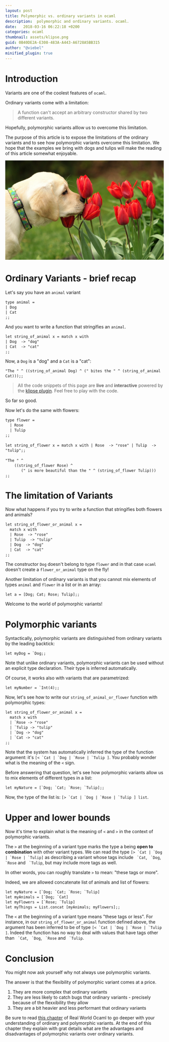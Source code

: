 ```yaml
---
layout: post
title: Polymorphic vs. ordinary variants in ocaml
description:  polymorphic and ordinary variants. ocaml.
date:   2018-03-16 06:22:18 +0200
categories: ocaml
thumbnail: assets/klipse.png
guid: 0B40DE2A-E308-483A-A443-A6728A5BB315
author: "@viebel"
minified_plugin: true
---
```


# Introduction

Variants are one of the coolest features of `ocaml`. 

Ordinary variants come with a limitation:

> A function can't accept an arbitrary constructor shared by two different variants.

Hopefully, polymorphic variants alllow us to overcome this limitation.

The purpose of this article is to expose the limitations of the ordinary variants and to see how polymorphic variants overcome this limitation. We hope that the examples we bring with dogs and tulips will make the reading of this article somewhat enjoyable.

![Einstein](/assets/dog_tulip.jpg)

# Ordinary Variants - brief recap

Let's say you have an `animal` variant

~~~klipse-ocaml-types
type animal = 
| Dog
| Cat
;;
~~~

And you want to write a function that stringifies an `animal`.

~~~klipse-ocaml-types
let string_of_animal x = match x with
| Dog  -> "dog"
| Cat  -> "cat"
;;
~~~

Now, a `Dog` is a "dog" and a `Cat` is a "cat":

~~~klipse-ocaml-types
"The " ^ ((string_of_animal Dog) ^ (" bites the " ^ (string_of_animal Cat)));;
~~~


> All the code snippets of this page are **live** and **interactive** powered by the [klipse plugin](https://github.com/viebel/klipse). Feel free to play with the code.



So far so good.

Now let's do the same with flowers:

~~~klipse-ocaml-types
type flower =
  | Rose
  | Tulip
;;

let string_of_flower x = match x with | Rose  -> "rose" | Tulip  -> "tulip";;

"The " ^
    ((string_of_flower Rose) ^
       (" is more beautiful than the " ^ (string_of_flower Tulip)))
;;
~~~

# The limitation of Variants


Now what happens if you try to write a function that stringifies both flowers and animals?

~~~klipse-ocaml-types
let string_of_flower_or_animal x =
  match x with
  | Rose  -> "rose"
  | Tulip  -> "tulip"
  | Dog  -> "dog"
  | Cat  -> "cat"
;;
~~~

The constructor `Dog` doesn't belong to type `flower` and in that case `ocaml` doesn't create a `flower_or_animal` type on the fly!

Another limitation of ordinary variants is that you cannot mix elements of types `animal` and `flower` in a list or in an array:

~~~klipse-ocaml-types
let a = [Dog; Cat; Rose; Tulip];;
~~~


Welcome to the world of polymorphic variants!

# Polymorphic variants

Syntactically, polymorphic variants are distinguished from ordinary variants by the leading backtick:

~~~klipse-ocaml-types
let myDog = `Dog;;
~~~

Note that unlike ordinary variants, polymorphic variants can be used without an explicit type declaration. 
Their type is inferred automatically. 

Of course, it works also with variants that are parametrized:

~~~klipse-ocaml-types
let myNumber = `Int(4);;
~~~

Now, let's see how to write our `string_of_animal_or_flower` function with polymorphic types:

~~~klipse-ocaml-types
let string_of_flower_or_animal x =
  match x with
  | `Rose -> "rose"
  | `Tulip -> "tulip"
  | `Dog -> "dog"
  | `Cat -> "cat"
;;
~~~

Note that the system has automatically inferred the type of the function argument: it's ``[< `Cat | `Dog | `Rose | `Tulip ]``. You probably wonder what is the meaning of the `<` sign. 

Before answering that question, let's see how polymorphic variants allow us to mix elements of different types in a list:

~~~klipse-ocaml-types
let myNature = [`Dog; `Cat; `Rose; `Tulip];;
~~~

Now, the type of the list is: ``[> `Cat | `Dog | `Rose | `Tulip ] list``.


# Upper and lower bounds

Now it's time to explain what is the meaning of `<` and `>` in the context of polymorphic variants.

The `>` at the beginning of a variant type marks the type a being **open to combination** with other variant types. We can read the type ``[> `Cat | `Dog | `Rose | `Tulip]`` as describing a variant whose tags include `` `Cat``, `` `Dog``, `` `Rose`` and `` `Tulip``, but may include more tags as well.

In other words, you can roughly translate `>` to mean: "these tags or more".

Indeed, we are allowed concatenate list of animals and list of flowers:

~~~klipse-ocaml-types
let myNature = [`Dog; `Cat; `Rose; `Tulip]
let myAnimals = [`Dog; `Cat]
let myFlowers = [`Rose; `Tulip]
let myThings = List.concat [myAnimals; myFlowers];;
~~~


The `<` at the beginning of a variant type means "these tags or less". For instance, in our `string_of_flower_or_animal` function defined above, the argument has been inferred to be of type ``[< `Cat | `Dog | `Rose | `Tulip ]``. Indeed the function has no way to deal with values that have tags other than `` `Cat``, `` `Dog``, `` `Rose`` and `` `Tulip``.

# Conclusion

You might now ask yourself why not always use polymorphic variants. 

The answer is that the flexibility of polymorphic variant comes at a price.

1. They are more complex that ordinary variants
2. They are less likely to catch bugs that ordinary variants - precisely because of the flexxibility they allow
3. They are a bit heavier and less performant that ordinary variants

Be sure to read [this chapter](https://realworldocaml.org/v1/en/html/variants.html#polymorphic-variants) of Real World Ocaml to go deeper with your understanding of ordinary and polymorphic variants. At the end of this chapter they explain with grat details what are the advantages and disadvantages of polymorphic variants over ordinary variants.


